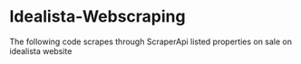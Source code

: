 # Idealista-Webscraping
The following code scrapes through ScraperApi listed properties on sale on idealista website 
